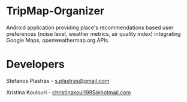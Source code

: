 # TripMap-Organizer
Android application providing place's recommendations based user preferences (noise level, weather metrics, air quality index) integrating Google Maps, openweathermap.org APIs. 

# Developers

Stefanos Plastras - s.plastras@gmail.com

Xristina Koulouri - christinakoul1995@hotmail.com
